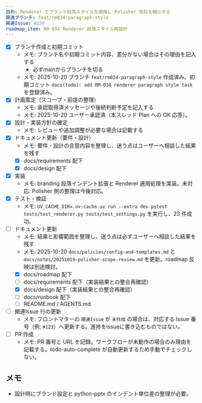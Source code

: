 ```yaml
---
目的: Renderer でブランド段落スタイルを適用し Polisher 依存を縮小する
関連ブランチ: feat/rm034-paragraph-style
関連Issue: #220
roadmap_item: RM-034 Renderer 段落スタイル再設計
---
```


- [x] ブランチ作成と初期コミット
  - メモ: ブランチ名や初期コミット内容、差分がない場合はその理由を記入する
    - 必ずmainからブランチを切る
  - メモ: 2025-10-20 ブランチ `feat/rm034-paragraph-style` 作成済み。初期コミット `docs(todo): add RM-034 renderer paragraph style task` を登録済み。
- [x] 計画策定（スコープ・前提の整理）
  - メモ: 承認取得済メッセージや後続判断予定を記入する
  - メモ: 2025-10-20 ユーザー承認済（本スレッド Plan への OK 応答）。
- [x] 設計・実装方針の確定
  - メモ: レビューや追加調整が必要な場合は記載する
- [x] ドキュメント更新（要件・設計）
  - メモ: 要件・設計の合意内容を整理し、迷う点はユーザーへ相談した結果を残す
  - [x] docs/requirements 配下
  - [x] docs/design 配下
- [x] 実装
  - メモ: branding 段落インデント拡張と Renderer 適用処理を実装。未対応: Polisher 側の整理は今後対応。
- [x] テスト・検証
  - メモ: `UV_CACHE_DIR=.uv-cache uv run --extra dev pytest tests/test_renderer.py tests/test_settings.py` を実行し、23 件成功。
- [ ] ドキュメント更新
  - メモ: 結果と影響範囲を整理し、迷う点は必ずユーザーへ相談した結果を残す
  - メモ: 2025-10-20 `docs/policies/config-and-templates.md` と `docs/notes/20251019-polisher-scope-review.md` を更新。roadmap 反映は別途検討。
  - [x] docs/roadmap 配下
  - [ ] docs/requirements 配下（実装結果との整合再確認）
  - [x] docs/design 配下（実装結果との整合再確認）
  - [ ] docs/runbook 配下
  - [ ] README.md / AGENTS.md
- [ ] 関連Issue 行の更新
  - メモ: フロントマターの `関連Issue` が `未作成` の場合は、対応する Issue 番号（例: `#123`）へ更新する。進捗をissueに書き込むものではない。
- [ ] PR 作成
  - メモ: PR 番号と URL を記録。ワークフローが未動作の場合のみ理由を記載する。todo-auto-complete が自動更新するため手動でチェックしない。

## メモ
- 設計時にブランド設定と python-pptx のインデント単位差の整理が必要。
